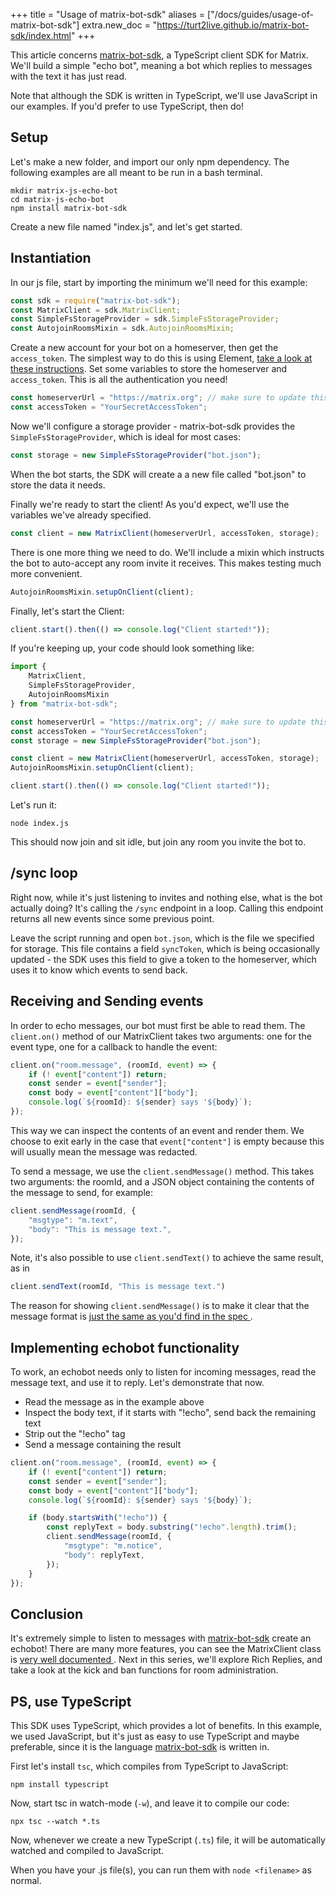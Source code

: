 +++
title = "Usage of matrix-bot-sdk"
aliases = ["/docs/guides/usage-of-matrix-bot-sdk"]
extra.new_doc = "https://turt2live.github.io/matrix-bot-sdk/index.html"
+++

This article concerns [matrix-bot-sdk], a TypeScript client SDK for Matrix.
We'll build a simple "echo bot", meaning a bot which replies to messages with
the text it has just read.

Note that although the SDK is written in TypeScript, we'll use JavaScript in our
examples. If you'd prefer to use TypeScript, then do!

## Setup

Let's make a new folder, and import our only npm dependency. The following
examples are all meant to be run in a bash terminal.

```
mkdir matrix-js-echo-bot
cd matrix-js-echo-bot
npm install matrix-bot-sdk
```

Create a new file named "index.js", and let's get started.

## Instantiation

In our js file, start by importing the minimum we'll need for this example:

```javascript
const sdk = require("matrix-bot-sdk");
const MatrixClient = sdk.MatrixClient;
const SimpleFsStorageProvider = sdk.SimpleFsStorageProvider;
const AutojoinRoomsMixin = sdk.AutojoinRoomsMixin;
```

Create a new account for your bot on a homeserver, then get the `access_token`.
The simplest way to do this is using Element, [take a look at these
instructions](https://t2bot.io/docs/access_tokens/). Set some variables to
store the homeserver and `access_token`. This is all the authentication you
need!

```javascript
const homeserverUrl = "https://matrix.org"; // make sure to update this with your url
const accessToken = "YourSecretAccessToken";
```

Now we'll configure a storage provider - matrix-bot-sdk provides the
`SimpleFsStorageProvider`, which is ideal for most cases:

```javascript
const storage = new SimpleFsStorageProvider("bot.json");
```

When the bot starts, the SDK will create a a new file called "bot.json" to store
the data it needs.

Finally we're ready to start the client! As you'd expect, we'll use the
variables we've already specified.

```javascript
const client = new MatrixClient(homeserverUrl, accessToken, storage);
```

There is one more thing we need to do. We'll include a mixin which instructs the
bot to auto-accept any room invite it receives. This makes testing much more
convenient.

```javascript
AutojoinRoomsMixin.setupOnClient(client);
```

Finally, let's start the Client:

```javascript
client.start().then(() => console.log("Client started!"));
```

If you're keeping up, your code should look something like:

```javascript
import {
    MatrixClient,
    SimpleFsStorageProvider,
    AutojoinRoomsMixin
} from "matrix-bot-sdk";

const homeserverUrl = "https://matrix.org"; // make sure to update this with your url
const accessToken = "YourSecretAccessToken";
const storage = new SimpleFsStorageProvider("bot.json");

const client = new MatrixClient(homeserverUrl, accessToken, storage);
AutojoinRoomsMixin.setupOnClient(client);

client.start().then(() => console.log("Client started!"));
```

Let's run it:

```
node index.js
```

This should now join and sit idle, but join any room you invite the bot to.

## /sync loop

Right now, while it's just listening to invites and nothing else, what is the
bot actually doing? It's calling the `/sync` endpoint in a loop. Calling this
endpoint returns all new events since some previous point.

Leave the script running and open `bot.json`, which is the file we specified for
storage. This file contains a field `syncToken`, which is being occasionally
updated - the SDK uses this field to give a token to the homeserver, which uses
it to know which events to send back.

## Receiving and Sending events

In order to echo messages, our bot must first be able to read them. The
`client.on()` method of our MatrixClient takes two arguments: one for the event
type, one for a callback to handle the event:

```javascript
client.on("room.message", (roomId, event) => {
    if (! event["content"]) return;
    const sender = event["sender"];
    const body = event["content"]["body"];
    console.log(`${roomId}: ${sender} says '${body}`);
});
```

This way we can inspect the contents of an event and render them. We
choose to exit early in the case that `event["content"]` is empty because this
will usually mean the message was redacted.

To send a message, we use the `client.sendMessage()` method. This takes two
arguments: the roomId, and a JSON object containing the contents of the message
to send, for example:

```javascript
client.sendMessage(roomId, {
    "msgtype": "m.text",
    "body": "This is message text.",
});
```

Note, it's also possible to use `client.sendText()` to achieve the same result,
as in

```javascript
client.sendText(roomId, "This is message text.")
```

The reason for showing `client.sendMessage()` is to make it clear that the
message format is [just the same as you'd find in the spec
](https://matrix.org/docs/spec/client_server/latest#put-matrix-client-r0-rooms-roomid-send-eventtype-txnid).

## Implementing echobot functionality

To work, an echobot needs only to listen for incoming messages, read the message
text, and use it to reply. Let's demonstrate that now.

* Read the message as in the example above
* Inspect the body text, if it starts with "!echo", send back the remaining
  text
* Strip out the "!echo" tag
* Send a message containing the result

```javascript
client.on("room.message", (roomId, event) => {
    if (! event["content"]) return;
    const sender = event["sender"];
    const body = event["content"]["body"];
    console.log(`${roomId}: ${sender} says '${body}`);

    if (body.startsWith("!echo")) {
        const replyText = body.substring("!echo".length).trim();
        client.sendMessage(roomId, {
            "msgtype": "m.notice",
            "body": replyText,
        });
    }
});
```

## Conclusion

It's extremely simple to listen to messages with [matrix-bot-sdk] create an
echobot! There are many more features, you can see the MatrixClient class is
[very well documented
](https://github.com/turt2live/matrix-bot-sdk/blob/master/src/MatrixClient.ts).
Next in this series, we'll explore Rich Replies, and take a look at the kick
and ban functions for room administration.

[matrix-bot-sdk]: https://github.com/turt2live/matrix-bot-sdk

## PS, use TypeScript

This SDK uses TypeScript, which provides a lot of benefits. In this example, we
used JavaScript, but it's just as easy to use TypeScript and maybe preferable,
since it is the language [matrix-bot-sdk] is written in.

First let's install `tsc`, which compiles from TypeScript to JavaScript:

```
npm install typescript
```

Now, start tsc in watch-mode (`-w`), and leave it to compile our code:

```
npx tsc --watch *.ts
```

Now, whenever we create a new TypeScript (`.ts`) file, it will be automatically
watched and compiled to JavaScript.

When you have your .js file(s), you can run them with `node <filename>` as
normal.
